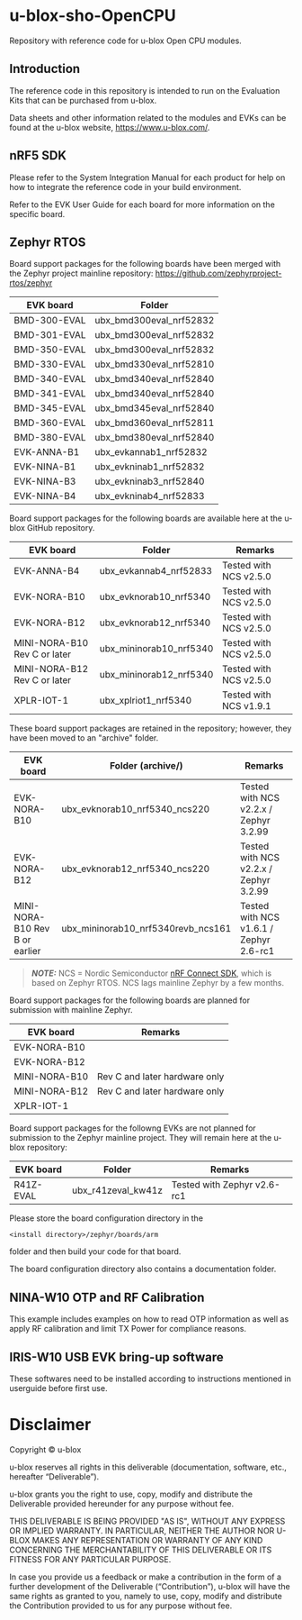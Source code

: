 # u-blox-sho-OpenCPU
Repository with reference code for u-blox Open CPU modules.

## Introduction
The reference code in this repository is intended to run on the Evaluation Kits
that can be purchased from u-blox.

Data sheets and other information related to the modules and EVKs can be found
at the u-blox website, https://www.u-blox.com/.

## nRF5 SDK
Please refer to the System Integration Manual for each product for help on how
to integrate the reference code in your build environment.

Refer to the EVK User Guide for each board for more information on the specific
board.

## Zephyr RTOS
Board support packages for the following boards have been merged with the Zephyr
project mainline repository: https://github.com/zephyrproject-rtos/zephyr

| EVK board    | Folder                  |
|--------------|-------------------------|
| BMD-300-EVAL | ubx_bmd300eval_nrf52832 |
| BMD-301-EVAL | ubx_bmd300eval_nrf52832 |
| BMD-350-EVAL | ubx_bmd300eval_nrf52832 |
| BMD-330-EVAL | ubx_bmd330eval_nrf52810 |
| BMD-340-EVAL | ubx_bmd340eval_nrf52840 |
| BMD-341-EVAL | ubx_bmd340eval_nrf52840 |
| BMD-345-EVAL | ubx_bmd345eval_nrf52840 |
| BMD-360-EVAL | ubx_bmd360eval_nrf52811 |
| BMD-380-EVAL | ubx_bmd380eval_nrf52840 |
| EVK-ANNA-B1  | ubx_evkannab1_nrf52832  |
| EVK-NINA-B1  | ubx_evkninab1_nrf52832  |
| EVK-NINA-B3  | ubx_evkninab3_nrf52840  |
| EVK-NINA-B4  | ubx_evkninab4_nrf52833  |

Board support packages for the following boards are available here at the u-blox
GitHub repository. 

| EVK board                    | Folder                    | Remarks                |
|------------------------------|---------------------------|------------------------|
| EVK-ANNA-B4                  | ubx_evkannab4_nrf52833    | Tested with NCS v2.5.0 |
| EVK-NORA-B10                 | ubx_evknorab10_nrf5340    | Tested with NCS v2.5.0 |
| EVK-NORA-B12                 | ubx_evknorab12_nrf5340    | Tested with NCS v2.5.0 |
| MINI-NORA-B10 Rev C or later | ubx_mininorab10_nrf5340   | Tested with NCS v2.5.0 |
| MINI-NORA-B12 Rev C or later | ubx_mininorab12_nrf5340   | Tested with NCS v2.5.0 |
| XPLR-IOT-1                   | ubx_xplriot1_nrf5340      | Tested with NCS v1.9.1 |

These board support packages are retained in the repository; however, they have been moved to an "archive" folder.

| EVK board                      | Folder (archive/)                  | Remarks                                 |
|--------------------------------|------------------------------------|-----------------------------------------|
| EVK-NORA-B10                   | ubx_evknorab10_nrf5340_ncs220      | Tested with NCS v2.2.x / Zephyr 3.2.99  |
| EVK-NORA-B12                   | ubx_evknorab12_nrf5340_ncs220      | Tested with NCS v2.2.x / Zephyr 3.2.99  |
| MINI-NORA-B10 Rev B or earlier | ubx_mininorab10_nrf5340revb_ncs161 | Tested with NCS v1.6.1 / Zephyr 2.6-rc1 |

> **_NOTE:_** NCS = Nordic Semiconductor [nRF Connect SDK](https://developer.nordicsemi.com/nRF_Connect_SDK/doc/latest/nrf/index.html), which is based on Zephyr RTOS. NCS lags mainline Zephyr by a few months.

Board support packages for the following boards are planned for submission
with mainline Zephyr.

| EVK board     | Remarks                            |
|---------------|------------------------------------|
| EVK-NORA-B10  |  |
| EVK-NORA-B12  |  |
| MINI-NORA-B10 | Rev C and later hardware only |
| MINI-NORA-B12 | Rev C and later hardware only |
| XPLR-IOT-1    |  |

Board support packages for the followng EVKs are not planned for submission to
the Zephyr mainline project. They will remain here at the u-blox repository:

| EVK board | Folder             | Remarks                     |
|-----------|--------------------|-----------------------------|
| R41Z-EVAL | ubx_r41zeval_kw41z | Tested with Zephyr v2.6-rc1 |

Please store the board configuration directory in the

	<install directory>/zephyr/boards/arm

folder and then build your code for that board.

The board configuration directory also contains a documentation folder.

## NINA-W10 OTP and RF Calibration
This example includes examples on how to read OTP information as well as apply RF calibration and limit TX Power for compliance reasons.

## IRIS-W10 USB EVK bring-up software
These softwares need to be installed according to instructions mentioned in userguide before first use.

# Disclaimer
Copyright &#x00a9; u-blox

u-blox reserves all rights in this deliverable (documentation, software, etc.,
hereafter “Deliverable”).

u-blox grants you the right to use, copy, modify and distribute the
Deliverable provided hereunder for any purpose without fee.

THIS DELIVERABLE IS BEING PROVIDED "AS IS", WITHOUT ANY EXPRESS OR IMPLIED
WARRANTY. IN PARTICULAR, NEITHER THE AUTHOR NOR U-BLOX MAKES ANY
REPRESENTATION OR WARRANTY OF ANY KIND CONCERNING THE MERCHANTABILITY OF THIS
DELIVERABLE OR ITS FITNESS FOR ANY PARTICULAR PURPOSE.

In case you provide us a feedback or make a contribution in the form of a
further development of the Deliverable (“Contribution”), u-blox will have the
same rights as granted to you, namely to use, copy, modify and distribute the
Contribution provided to us for any purpose without fee.

